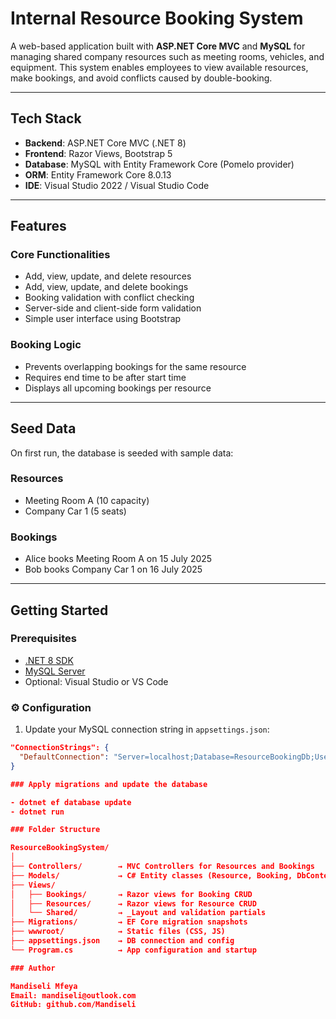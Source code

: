 # Internal Resource Booking System

A web-based application built with **ASP.NET Core MVC** and **MySQL** for managing shared company resources such as meeting rooms, vehicles, and equipment. This system enables employees to view available resources, make bookings, and avoid conflicts caused by double-booking.

---

## Tech Stack

- **Backend**: ASP.NET Core MVC (.NET 8)
- **Frontend**: Razor Views, Bootstrap 5
- **Database**: MySQL with Entity Framework Core (Pomelo provider)
- **ORM**: Entity Framework Core 8.0.13
- **IDE**: Visual Studio 2022 / Visual Studio Code

---

## Features

### Core Functionalities
- Add, view, update, and delete resources
- Add, view, update, and delete bookings
- Booking validation with conflict checking
- Server-side and client-side form validation
- Simple user interface using Bootstrap

### Booking Logic
- Prevents overlapping bookings for the same resource
- Requires end time to be after start time
- Displays all upcoming bookings per resource

---

## Seed Data

On first run, the database is seeded with sample data:

### Resources
- Meeting Room A (10 capacity)
- Company Car 1 (5 seats)

### Bookings
- Alice books Meeting Room A on 15 July 2025
- Bob books Company Car 1 on 16 July 2025

---

## Getting Started

### Prerequisites
- [.NET 8 SDK](https://dotnet.microsoft.com/en-us/download)
- [MySQL Server](https://dev.mysql.com/downloads/mysql/)
- Optional: Visual Studio or VS Code

### ⚙️ Configuration

1. Update your MySQL connection string in `appsettings.json`:

```json
"ConnectionStrings": {
  "DefaultConnection": "Server=localhost;Database=ResourceBookingDb;User=root;Password=your_password;"
}

### Apply migrations and update the database

- dotnet ef database update
- dotnet run

### Folder Structure

ResourceBookingSystem/
│
├── Controllers/        → MVC Controllers for Resources and Bookings
├── Models/             → C# Entity classes (Resource, Booking, DbContext)
├── Views/
│   ├── Bookings/       → Razor views for Booking CRUD
│   ├── Resources/      → Razor views for Resource CRUD
│   └── Shared/         → _Layout and validation partials
├── Migrations/         → EF Core migration snapshots
├── wwwroot/            → Static files (CSS, JS)
├── appsettings.json    → DB connection and config
└── Program.cs          → App configuration and startup

### Author

Mandiseli Mfeya
Email: mandiseli@outlook.com
GitHub: github.com/Mandiseli
